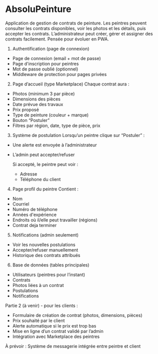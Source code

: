# AbsoluPeinture
Application de gestion de contrats de peinture. Les peintres peuvent consulter les contrats disponibles, voir les photos et les détails,
puis accepter les contrats. L’administrateur peut créer, gérer et assigner des contrats facilement. Pensée pour évoluer en PWA.

 1. Authentification (page de connexion)  
  - Page de connexion (email + mot de passe)
  - Page d'inscription pour peintres
  - Mot de passe oublié (optionnel)
  - Middleware de protection pour pages privées


 2. Page d’accueil (type Marketplace)
  Chaque contrat aura :
  - Photos (minimum 3 par pièce)
  - Dimensions des pièces
  - Date prévue des travaux
  - Prix proposé
  - Type de peinture (couleur + marque)
  - Bouton “Postuler”
  - Filtres par région, date, type de pièce, prix


 3. Système de postulation
 Lorsqu’un peintre clique sur “Postuler” :
  - Une alerte est envoyée à l’administrateur
  - L’admin peut accepter/refuser
    
    Si accepté, le peintre peut voir :
     - Adresse
     - Téléphone du client


 4. Page profil du peintre
  Contient :
  - Nom
  - Courriel
  - Numéro de téléphone
  - Années d'expérience
  - Endroits où il/elle peut travailler (régions)
  - Contrat deja terminer


 5. Notifications (admin seulement)
  - Voir les nouvelles postulations
  - Accepter/refuser manuellement
  - Historique des contrats attribués


 6. Base de données (tables principales)
  - Utilisateurs (peintres pour l’instant)
  - Contrats
  - Photos liées à un contrat
  - Postulations
  - Notifications


 Partie 2 (à venir) - pour les clients :
  - Formulaire de création de contrat (photos, dimensions, pièces)
  - Prix souhaité par le client
  - Alerte automatique si le prix est trop bas
  - Mise en ligne d’un contrat validé par l’admin
  - Intégration avec Marketplace des peintres


 À prévoir :
 Système de messagerie intégrée entre peintre et client
